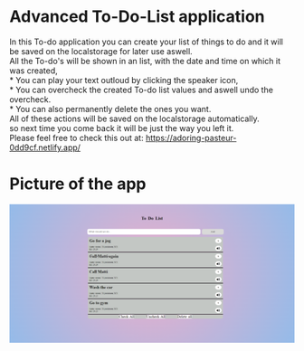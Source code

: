 # Advanced To-Do-List application

In this To-do application you can create your list of things to do and it will be saved on the localstorage for later use aswell.  
All the To-do's will be shown in an list, with the date and time on which it was created, <br />* You can play your text outloud by clicking the speaker icon, <br />* You can overcheck the created To-do list values and aswell undo the overcheck. <br />* You can also permanently delete the ones you want. <br />All of these actions will be saved on the localstorage automatically.<br />
so next time you come back it will be just the way you left it.<br />
Please feel free to check this out at: https://adoring-pasteur-0dd9cf.netlify.app/

# Picture of the app
![Picture of application](https://github.com/Sheerzad9/JavaScript-Advanced-To-Do-List/blob/main/AppPictures/screencapture-1.png)
